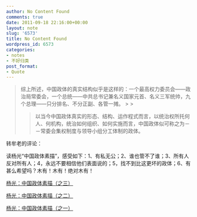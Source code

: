 ```yaml
---
author: No Content Found
comments: true
date: 2011-09-18 22:16:00+00:00
layout: note
slug: '6573'
title: No Content Found
wordpress_id: 6573
categories:
- notes
- 不好归类
post_format:
- Quote
---
```


<blockquote>综上所述，中国政体的真实结构似乎是这样的：一个最高权力委员会——政治局常委会，一个总统——中共总书记兼名义国家元首、名义三军统帅，九个总理——只分排名、不分正副、各管一摊。
> 
> 


> 
> 以当今中国政体真实的形态、结构、运作程式而言，以统治权所托何人、何机构，统治如何组织、如何实施而言，中国政体似可称之为－－常委会集权制度与领导小组分工体制的政体。
> 
> </blockquote>

转牟老的评论：





读杨光“中国政体素描”，感受如下：1、有私无公；2、谁也管不了谁；3、所有人反对所有人；4，永远不要相信他们表面说的；5，找不到比这更坏的政体；6、有甚么希望吗？木有！木有！绝对木有！





[杨光：中国政体素描（之三）](http://minzhuzhongguo.org/ArtShow.aspx?AID=22356)





[杨光：中国政体素描（之二）](http://minzhuzhongguo.org/ArtShow.aspx?AID=21132)





[杨光：中国政体素描（之一）](http://minzhuzhongguo.org/ArtShow.aspx?AID=20364)
